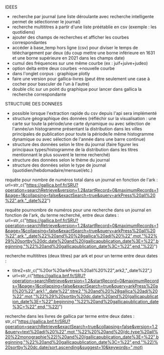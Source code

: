 IDEES

- recherche par journal (une liste déroulante avec recherche intelligente permet de sélectionner le journal)
- recherche multititres à partir d'une liste préétablie en csv (exemple : les quotidiens)
- ajouter des champs de recherches et afficher les courbes correspondantes
- accéder à base_temp hors ligne (csv) pour diviser le temps de téléchargement par deux (du coup mettre une borne inférieure en 1631 et une borne supérieure en 2021 dans les champs date)
- cumul des fréquences sur une même courbe (ex : juif+juive+judeo)
- option delta entre deux courbes ->nouvelle courbe
- dans l'onglet corpus : graphique plotly
- faire une version pour gallica-livres (peut être seulement une case à cocher pour basculer de l'un à l'autre)
- double clic sur un point du graphique pour lancer dans gallica la recherche correspondante

STRUCTURE DES DONNEES
- possible lorsque l'extraction rapide du csv depuis l'api sera implémenté
- structure géographique des données (réfléchir sur la visualisation : une carte sur toute la période/une carte dynamique ou avec sélection de l'année/un histogramme présentant la distribution dans les villes principales de publication pour toute la période/le même histogramme dynamique ou avec sélection de l'année dans une barre continue)
- structure des données selon le titre du journal (faire figurer les principaux types/histogramme de la distribution dans les titres mentionnant le plus souvent le terme recherché)
- structure des données selon le thème du journal
- structure des données selon le type de journal (quotidien/hebdomadaire/mensuel/etc.)


requête pour nombre de numéros total dans un journal en fonction de l'ark : url=str_c("https://gallica.bnf.fr/SRU?operation=searchRetrieve&version=1.2&startRecord=0&maximumRecords=1&page=1&collapsing=false&exactSearch=true&query=arkPress%20all%20%22",ark,"_date%22")

requête pournombre de numéros pour une recherche dans un journal en fonction de l'ark, du terme recherché, entre deux dates : url=str_c("https://gallica.bnf.fr/SRU?operation=searchRetrieve&version=1.2&startRecord=0&maximumRecords=1&page=1&collapsing=false&exactSearch=true&query=arkPress%20all%20%22",ark,"_date%22%20and%20%28gallica%20adj%20%22",mot,"%22%29%20sortby%20dc.date%20and%20(gallicapublication_date%3E=%22",beginning,"%22%20and%20gallicapublication_date%3C=%22",end,"%22)")

recherche multititres (deux titres) par ark et pour un terme entre deux dates : 
 - titre2=str_c("%20or%20arkPress%20all%20%22",ark2,"_date%22",)
 - url=str_c("https://gallica.bnf.fr/SRU?operation=searchRetrieve&version=1.2&startRecord=0&maximumRecords=1&page=1&collapsing=false&exactSearch=true&query=arkPress%20all%20%22",ark1,"_date%22",titre2,"%20and%20%28gallica%20adj%20%22",mot,"%22%29%20sortby%20dc.date%20and%20(gallicapublication_date%3E=%22",beginning,"%22%20and%20gallicapublication_date%3C=%22",end,"%22)")


recherche dans les livres de gallica par terme entre deux dates : 
str_c("https://gallica.bnf.fr/SRU?operation=searchRetrieve&exactSearch=true&collapsing=false&version=1.2&query=text%20adj%20%22",mot,"%22%20%20and%20(dc.type%20all%20%22monographie%22)%20and%20(gallicapublication_date%3E=%22",beginning,"%22%20and%20gallicapublication_date%3C=%22",end,"%22)%20sortby%20dc.date/sort.ascending&suggest=10&keywords=",mot)
